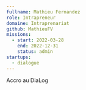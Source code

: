 ```yaml
---
fullname: Mathieu Fernandez
role: Intrapreneur
domaine: Intraprenariat
github: MathieuFV
missions:
  - start: 2022-03-28
    end: 2022-12-31
    status: admin
startups:
  - dialogue
---
```


Accro au DiaLog
